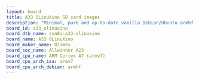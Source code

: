 ```yaml
---
layout: board
title: A33 OLinuXino SD card images
description: "Minimal, pure and up-to-date vanilla Debian/Ubuntu armhf SD card images for A33 OLinuXino by Olimex, SoC: Allwinner A23, CPU ISA: armv7"
board_id: a33_olinuxino
board_dtb_name: sun8i-a33-olinuxino
board_name: A33 OLinuXino
board_maker_name: Olimex
board_soc_name: Allwinner A23
board_cpu_name: ARM Cortex A7 (armv7)
board_cpu_arch_isa: armv7
board_cpu_arch_debian: armhf
---
```

